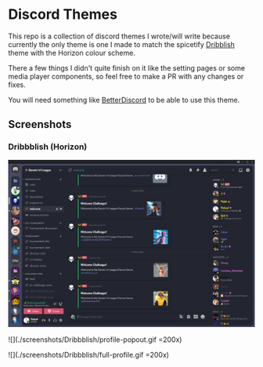 # Discord Themes

This repo is a collection of discord themes I wrote/will write because currently the only theme is one I made to match the spicetify [Dribblish](https://github.com/morpheusthewhite/spicetify-themes/tree/master/Dribbblish) theme with the Horizon colour scheme.

There a few things I didn't quite finish on it like the setting pages or some media player components, so feel free to make a PR with any changes or fixes.

You will need something like [BetterDiscord](https://github.com/BetterDiscord/Installer) to be able to use this theme.

## Screenshots

### Dribbblish (Horizon)

![](./screenshots/Dribbblish/Discord.png)

![](./screenshots/Dribbblish/profile-popout.gif =200x)

![](./screenshots/Dribbblish/full-profile.gif =200x)
